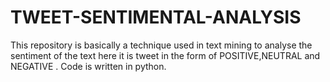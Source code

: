 # TWEET-SENTIMENTAL-ANALYSIS
This repository is basically a technique used in text mining to analyse the sentiment of the text here it is tweet in the form of POSITIVE,NEUTRAL and NEGATIVE . Code is written in python.
